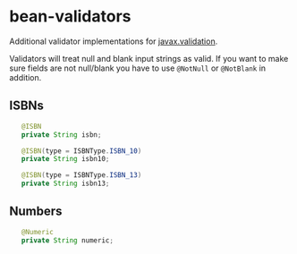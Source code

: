 # bean-validators

Additional validator implementations for [javax.validation](http://beanvalidation.org/).

Validators will treat null and blank input strings as valid. If you want to make sure fields are not null/blank
you have to use `@NotNull` or `@NotBlank` in addition.

## ISBNs

```java
   @ISBN
   private String isbn;

   @ISBN(type = ISBNType.ISBN_10)
   private String isbn10;

   @ISBN(type = ISBNType.ISBN_13)
   private String isbn13;
```

## Numbers

```java
   @Numeric
   private String numeric;
```
